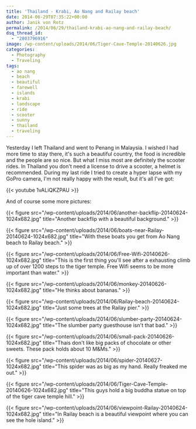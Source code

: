 ```yaml
---
title: 'Thailand - Krabi, Ao Nang and Railay beach'
date: 2014-06-29T07:35:22+00:00
author: Janik von Rotz
permalink: /2014/06/29/thailand-krabi-ao-nang-and-railay-beach/
dsq_thread_id:
  - "2803796916"
image: /wp-content/uploads/2014/06/Tiger-Cave-Temple-20140626.jpg
categories:
  - Photography
  - Traveling
tags:
  - ao nang
  - beach
  - beautiful
  - farewell
  - islands
  - krabi
  - landscape
  - ride
  - scooter
  - sunny
  - thailand
  - traveling
---
```

Yesterday I left Thailand and went to Penang in Malaysia. I wished I had more time to stay there, it's such a beautiful country, the food is incredible and the people are so nice. But what I miss most are definitely the scooter rides. In Thailand you don't need a license to drive a scooter, a helmet is recommended. During my last ride I tried to create a hyper lapse with my GoPro camera, I'm not really happy with the result, but it's all I've got:

{{< youtube 1vALiQKZPAU >}}
<!--more-->

And of course some more pictures:

{{< figure src="/wp-content/uploads/2014/06/another-backflip-20140624-1024x682.jpg" title="Another backflip with a beautiful background." >}}

{{< figure src="/wp-content/uploads/2014/06/boats-near-Railay-20140624-1024x682.jpg" title="With these boats you get from Ao Nang beach to Railay beach." >}}

{{< figure src="/wp-content/uploads/2014/06/Free-Wifi-20140626-1024x682.jpg" title="This is the first thing you'll see after a exhausting climb up of over 1200 steps to the tiger temple. Free Wifi seems to be more important than water." >}}

{{< figure src="/wp-content/uploads/2014/06/monkey-20140626-1024x682.jpg" title="He thinks about bananas." >}}

{{< figure src="/wp-content/uploads/2014/06/Railay-beach-20140624-1024x682.jpg" title="Just some trees at the Railay pier." >}}

{{< figure src="/wp-content/uploads/2014/06/slumber-party-20140624-1024x682.jpg" title="The slumber party guesthouse isn't that bad." >}}

{{< figure src="/wp-content/uploads/2014/06/small-pack-20140626-1024x682.jpg" title="Thais don't like big packs of chocolate or other sweets. These pack holds about 10 M&Ms." >}}

{{< figure src="/wp-content/uploads/2014/06/spider-20140627-1024x682.jpg" title="This spider was as big as my hand. Really freaked me out." >}}

{{< figure src="/wp-content/uploads/2014/06/Tiger-Cave-Temple-20140626-1024x682.jpg" title="This guys hold a big buddha statue on top of the tiger cave temple hill." >}}

{{< figure src="/wp-content/uploads/2014/06/viewpoint-Railay-20140624-1024x682.jpg" title="In Railay beach is a beautiful viewpoint where you can see the hole island." >}}